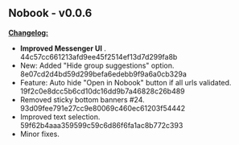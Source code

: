 ## Nobook - v0.0.6

<ins>**Changelog:**</ins>

* **Improved Messenger UI** . 44c57cc661213afd9ee45f2514ef13d7d299fa8b
* New: Added "Hide group suggestions" option. 8e07cd2d4bd59d299befa6edebb9f9a6a0cb329a
* Feature: Auto hide "Open in Nobook" button if all urls validated. 19f2c0e8dcc5b6cd10dc16dd9b7a46828c26b489
* Removed sticky bottom banners #24. 93d09fee791e27cc9e80069c460ec61203f54442
* Improved text selection. 59f62b4aaa359599c59c6d86f6fa1ac8b772c393
* Minor fixes.



